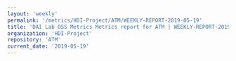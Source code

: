 ```yaml
---
layout: 'weekly'
permalink: '/metrics/HDI-Project/ATM/WEEKLY-REPORT-2019-05-19'
title: 'DAI Lab OSS Metrics Metrics report for ATM | WEEKLY-REPORT-2019-05-19'
organization: 'HDI-Project'
repository: 'ATM'
current_date: '2019-05-19'
---
```

